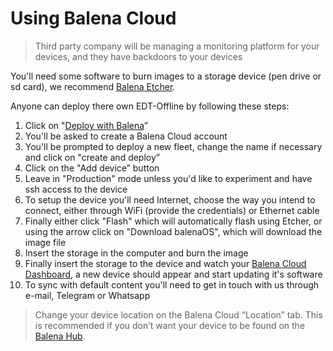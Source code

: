 # Using Balena Cloud



> &#x20;Third party company will be managing a monitoring platform for your devices, and they have backdoors to your devices

You'll need some software to burn images to a storage device (pen drive or sd card), we recommend [Balena Etcher](https://www.balena.io/etcher/).

Anyone can deploy there own EDT-Offline by following these steps:

1. Click on "[Deploy with Balena](https://dashboard.balena-cloud.com/deploy?repoUrl=https://github.com/digidem/edt-offline)”
2. You'll be asked to create a Balena Cloud account
3. You'll be prompted to deploy a new fleet, change the name if necessary and click on "create and deploy”
4. Click on the "Add device” button
5. Leave in "Production" mode unless you'd like to experiment and have ssh access to the device
6. To setup the device you'll need Internet, choose the way you intend to connect, either through WiFi (provide the credentials) or Ethernet cable
7. Finally either click "Flash" which will automatically flash using Etcher, or using the arrow click on "Download balenaOS", which will download the image file
8. Insert the storage in the computer and burn the image
9. Finally insert the storage to the device and watch your [Balena Cloud Dashboard](https://dashboard.balena-cloud.com), a new device should appear and start updating it's software
10. To sync with default content you'll need to get in touch with us through e-mail, Telegram or Whatsapp

> &#x20;Change your device location on the Balena Cloud “Location” tab. This is recommended if you don’t want your device to be found on the [Balena Hub](https://hub.balena.io).
